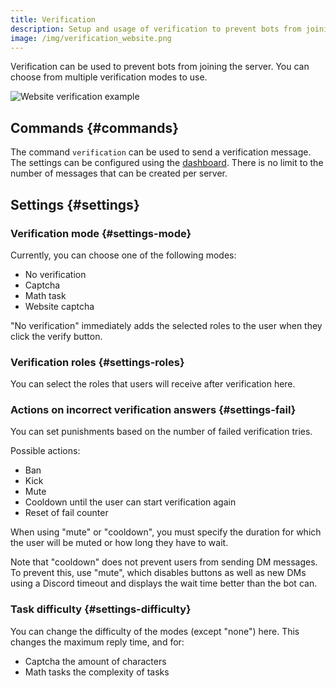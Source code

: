 ```yaml
---
title: Verification
description: Setup and usage of verification to prevent bots from joining and raiding your Discord server.
image: /img/verification_website.png
---
```


Verification can be used to prevent bots from joining the server. You can choose from multiple verification modes to use.

![Website verification example](/img/verification_website.png)

## Commands {#commands}

The command `verification` can be used to send a verification message. The settings can be configured using the [dashboard](https://tomatenkuchen.com/dashboard/settings#verificationRole).
There is no limit to the number of messages that can be created per server.

## Settings {#settings}

### Verification mode {#settings-mode}

Currently, you can choose one of the following modes:
- No verification
- Captcha
- Math task
- Website captcha

"No verification" immediately adds the selected roles to the user when they click the verify button.

### Verification roles {#settings-roles}

You can select the roles that users will receive after verification here.

### Actions on incorrect verification answers {#settings-fail}

You can set punishments based on the number of failed verification tries.

Possible actions:
- Ban
- Kick
- Mute
- Cooldown until the user can start verification again
- Reset of fail counter

When using "mute" or "cooldown", you must specify the duration for which the user will be muted or how long they have to wait.

Note that "cooldown" does not prevent users from sending DM messages.
To prevent this, use "mute", which disables buttons as well as new DMs using a Discord timeout and displays the wait time better than the bot can.

### Task difficulty {#settings-difficulty}

You can change the difficulty of the modes (except "none") here. This changes the maximum reply time, and for:
- Captcha the amount of characters
- Math tasks the complexity of tasks
